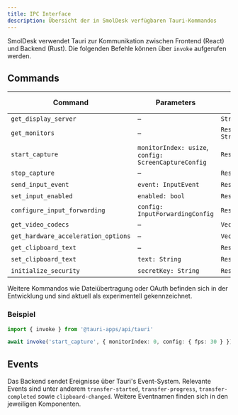 ```yaml
---
title: IPC Interface
description: Übersicht der in SmolDesk verfügbaren Tauri-Kommandos
---
```


SmolDesk verwendet Tauri zur Kommunikation zwischen Frontend (React) und Backend (Rust). Die folgenden Befehle können über `invoke` aufgerufen werden.

## Commands

| Command | Parameters | Returns | Zugehörige Features |
|--------|------------|---------|--------------------|
| `get_display_server` | – | `String` | [Remote](../features/remote.md) |
| `get_monitors` | – | `Result<Vec<MonitorInfo>, String>` | [Monitors](../features/monitors.md) |
| `start_capture` | `monitorIndex: usize`, `config: ScreenCaptureConfig` | `Result<(), String>` | [Remote](../features/remote.md) |
| `stop_capture` | – | `Result<(), String>` | [Remote](../features/remote.md) |
| `send_input_event` | `event: InputEvent` | `Result<(), String>` | [Remote](../features/remote.md) |
| `set_input_enabled` | `enabled: bool` | `Result<(), String>` | [Remote](../features/remote.md) |
| `configure_input_forwarding` | `config: InputForwardingConfig` | `Result<(), String>` | [Monitors](../features/monitors.md) |
| `get_video_codecs` | – | `Vec<String>` | [Remote](../features/remote.md) |
| `get_hardware_acceleration_options` | – | `Vec<String>` | [Remote](../features/remote.md) |
| `get_clipboard_text` | – | `Result<String, String>` | [Clipboard](../features/clipboard.md) |
| `set_clipboard_text` | `text: String` | `Result<(), String>` | [Clipboard](../features/clipboard.md) |
| `initialize_security` | `secretKey: String` | `Result<(), String>` | [Security](../features/security.md) |

Weitere Kommandos wie Dateiübertragung oder OAuth befinden sich in der Entwicklung und sind aktuell als experimentell gekennzeichnet.

### Beispiel

```ts
import { invoke } from '@tauri-apps/api/tauri'

await invoke('start_capture', { monitorIndex: 0, config: { fps: 30 } })
```

## Events

Das Backend sendet Ereignisse über Tauri's Event-System. Relevante Events sind unter anderem `transfer-started`, `transfer-progress`, `transfer-completed` sowie `clipboard-changed`. Weitere Eventnamen finden sich in den jeweiligen Komponenten.
